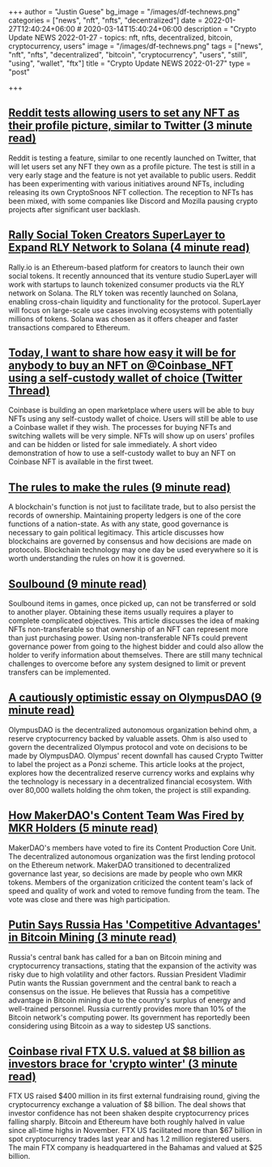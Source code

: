 +++
author = "Justin Guese"
bg_image = "/images/df-technews.png"
categories = ["news", "nft", "nfts", "decentralized"]
date = 2022-01-27T12:40:24+06:00 # 2020-03-14T15:40:24+06:00
description = "Crypto Update NEWS 2022-01-27 - topics: nft, nfts, decentralized, bitcoin, cryptocurrency, users"
image = "/images/df-technews.png"
tags = ["news", "nft", "nfts", "decentralized", "bitcoin", "cryptocurrency", "users", "still", "using", "wallet", "ftx"]
title = "Crypto Update NEWS 2022-01-27"
type = "post"

+++

## [Reddit tests allowing users to set any NFT as their profile picture, similar to Twitter (3 minute read)](https://techcrunch.com/2022/01/26/reddit-tests-allowing-users-to-set-any-nft-as-their-profile-picture-similar-to-twitter/)

Reddit is testing a feature, similar to one recently launched on Twitter, that will let users set any NFT they own as a profile picture. The test is still in a very early stage and the feature is not yet available to public users. Reddit has been experimenting with various initiatives around NFTs, including releasing its own CryptoSnoos NFT collection. The reception to NFTs has been mixed, with some companies like Discord and Mozilla pausing crypto projects after significant user backlash.

## [Rally Social Token Creators SuperLayer to Expand RLY Network to Solana (4 minute read)](https://decrypt.co/91282/rally-social-token-creators-superlayer-expand-rly-network-solana)

Rally.io is an Ethereum-based platform for creators to launch their own social tokens. It recently announced that its venture studio SuperLayer will work with startups to launch tokenized consumer products via the RLY network on Solana. The RLY token was recently launched on Solana, enabling cross-chain liquidity and functionality for the protocol. SuperLayer will focus on large-scale use cases involving ecosystems with potentially millions of tokens. Solana was chosen as it offers cheaper and faster transactions compared to Ethereum.

## [Today, I want to share how easy it will be for anybody to buy an NFT on @Coinbase_NFT using a self-custody wallet of choice (Twitter Thread)](https://twitter.com/sanchans/status/1486378308325425156)

Coinbase is building an open marketplace where users will be able to buy NFTs using any self-custody wallet of choice. Users will still be able to use a Coinbase wallet if they wish. The processes for buying NFTs and switching wallets will be very simple. NFTs will show up on users' profiles and can be hidden or listed for sale immediately. A short video demonstration of how to use a self-custody wallet to buy an NFT on Coinbase NFT is available in the first tweet.

## [The rules to make the rules (9 minute read)](https://paulfrazee.medium.com/the-rules-to-make-the-rules-be0c3b9d92b6)

A blockchain's function is not just to facilitate trade, but to also persist the records of ownership. Maintaining property ledgers is one of the core functions of a nation-state. As with any state, good governance is necessary to gain political legitimacy. This article discusses how blockchains are governed by consensus and how decisions are made on protocols. Blockchain technology may one day be used everywhere so it is worth understanding the rules on how it is governed.

## [Soulbound (9 minute read)](https://vitalik.eth.limo/general/2022/01/26/soulbound.html)

Soulbound items in games, once picked up, can not be transferred or sold to another player. Obtaining these items usually requires a player to complete complicated objectives. This article discusses the idea of making NFTs non-transferable so that ownership of an NFT can represent more than just purchasing power. Using non-transferable NFTs could prevent governance power from going to the highest bidder and could also allow the holder to verify information about themselves. There are still many technical challenges to overcome before any system designed to limit or prevent transfers can be implemented.

## [A cautiously optimistic essay on OlympusDAO (9 minute read)](https://mirror.xyz/0xemperor.eth/oOrr8DkQFOqM7yRQN1ixm-xuLYtSVEfYORxs0eA5ASE)

OlympusDAO is the decentralized autonomous organization behind ohm, a reserve cryptocurrency backed by valuable assets. Ohm is also used to govern the decentralized Olympus protocol and vote on decisions to be made by OlympusDAO. Olympus' recent downfall has caused Crypto Twitter to label the project as a Ponzi scheme. This article looks at the project, explores how the decentralized reserve currency works and explains why the technology is necessary in a decentralized financial ecosystem. With over 80,000 wallets holding the ohm token, the project is still expanding.

## [How MakerDAO's Content Team Was Fired by MKR Holders (5 minute read)](https://decrypt.co/91325/makerdao-content-team-fired-mkr-holders)

MakerDAO's members have voted to fire its Content Production Core Unit. The decentralized autonomous organization was the first lending protocol on the Ethereum network. MakerDAO transitioned to decentralized governance last year, so decisions are made by people who own MKR tokens. Members of the organization criticized the content team's lack of speed and quality of work and voted to remove funding from the team. The vote was close and there was high participation.

## [Putin Says Russia Has 'Competitive Advantages' in Bitcoin Mining (3 minute read)](https://decrypt.co/91269/vladimir-putin-russia-bitcoin-mining)

Russia's central bank has called for a ban on Bitcoin mining and cryptocurrency transactions, stating that the expansion of the activity was risky due to high volatility and other factors. Russian President Vladimir Putin wants the Russian government and the central bank to reach a consensus on the issue. He believes that Russia has a competitive advantage in Bitcoin mining due to the country's surplus of energy and well-trained personnel. Russia currently provides more than 10% of the Bitcoin network's computing power. Its government has reportedly been considering using Bitcoin as a way to sidestep US sanctions.

## [Coinbase rival FTX U.S. valued at $8 billion as investors brace for 'crypto winter' (3 minute read)](https://www.cnbc.com/2022/01/26/coinbase-rival-ftx-us-valued-at-8-billion-in-first-funding-round.html)

FTX US raised $400 million in its first external fundraising round, giving the cryptocurrency exchange a valuation of $8 billion. The deal shows that investor confidence has not been shaken despite cryptocurrency prices falling sharply. Bitcoin and Ethereum have both roughly halved in value since all-time highs in November. FTX US facilitated more than $67 billion in spot cryptocurrency trades last year and has 1.2 million registered users. The main FTX company is headquartered in the Bahamas and valued at $25 billion.

